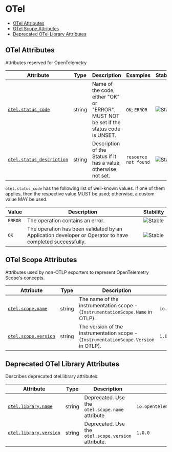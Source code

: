 <!--- Hugo front matter used to generate the website version of this page:
--->

<!-- NOTE: THIS FILE IS AUTOGENERATED. DO NOT EDIT BY HAND. -->
<!-- see templates/registry/markdown/attribute_namespace.md.j2 -->

# OTel

- [OTel Attributes](#otel-attributes)
- [OTel Scope Attributes](#otel-scope-attributes)
- [Deprecated OTel Library Attributes](#deprecated-otel-library-attributes)

## OTel Attributes

Attributes reserved for OpenTelemetry

| Attribute                                                                                     | Type   | Description                                                                            | Examples             | Stability                                                  |
| --------------------------------------------------------------------------------------------- | ------ | -------------------------------------------------------------------------------------- | -------------------- | ---------------------------------------------------------- |
| <a id="otel-status-code" href="#otel-status-code">`otel.status_code`</a>                      | string | Name of the code, either "OK" or "ERROR". MUST NOT be set if the status code is UNSET. | `OK`; `ERROR`        | ![Stable](https://img.shields.io/badge/-stable-lightgreen) |
| <a id="otel-status-description" href="#otel-status-description">`otel.status_description`</a> | string | Description of the Status if it has a value, otherwise not set.                        | `resource not found` | ![Stable](https://img.shields.io/badge/-stable-lightgreen) |

`otel.status_code` has the following list of well-known values. If one of them applies, then the respective value MUST be used; otherwise, a custom value MAY be used.

| Value   | Description                                                                                              | Stability                                                  |
| ------- | -------------------------------------------------------------------------------------------------------- | ---------------------------------------------------------- |
| `ERROR` | The operation contains an error.                                                                         | ![Stable](https://img.shields.io/badge/-stable-lightgreen) |
| `OK`    | The operation has been validated by an Application developer or Operator to have completed successfully. | ![Stable](https://img.shields.io/badge/-stable-lightgreen) |

## OTel Scope Attributes

Attributes used by non-OTLP exporters to represent OpenTelemetry Scope's concepts.

| Attribute                                                                      | Type   | Description                                                                          | Examples                           | Stability                                                  |
| ------------------------------------------------------------------------------ | ------ | ------------------------------------------------------------------------------------ | ---------------------------------- | ---------------------------------------------------------- |
| <a id="otel-scope-name" href="#otel-scope-name">`otel.scope.name`</a>          | string | The name of the instrumentation scope - (`InstrumentationScope.Name` in OTLP).       | `io.opentelemetry.contrib.mongodb` | ![Stable](https://img.shields.io/badge/-stable-lightgreen) |
| <a id="otel-scope-version" href="#otel-scope-version">`otel.scope.version`</a> | string | The version of the instrumentation scope - (`InstrumentationScope.Version` in OTLP). | `1.0.0`                            | ![Stable](https://img.shields.io/badge/-stable-lightgreen) |

## Deprecated OTel Library Attributes

Describes deprecated otel.library attributes.

| Attribute                                                                            | Type   | Description                                         | Examples                           | Stability                                                                                              |
| ------------------------------------------------------------------------------------ | ------ | --------------------------------------------------- | ---------------------------------- | ------------------------------------------------------------------------------------------------------ |
| <a id="otel-library-name" href="#otel-library-name">`otel.library.name`</a>          | string | Deprecated. Use the `otel.scope.name` attribute     | `io.opentelemetry.contrib.mongodb` | ![Deprecated](https://img.shields.io/badge/-deprecated-red)<br>Use the `otel.scope.name` attribute.    |
| <a id="otel-library-version" href="#otel-library-version">`otel.library.version`</a> | string | Deprecated. Use the `otel.scope.version` attribute. | `1.0.0`                            | ![Deprecated](https://img.shields.io/badge/-deprecated-red)<br>Use the `otel.scope.version` attribute. |
